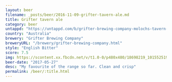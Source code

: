 ```yaml
---
layout: beer
filename: _posts/beer/2016-11-09-grifter-tavern-ale.md
title: Grifter tavern ale
category: beer
untappd: "https://untappd.com/b/grifter-brewing-company-molochs-tavern-ale/2005115"
country: "Australia"
brewery: "Grifter Brewing Company"
breweryURL: "/brewery/grifter-brewing-company.html"
style: "English Bitter"
score: 7.5
img: https://scontent.xx.fbcdn.net/v/t1.0-0/p480x480/18698219_10155251934963745_7315221414401750468_n.jpg?oh=3809fa415e84d425079398097f4cd5be&oe=5AAAD684
beer-date: "2017-05-27"
desc: "My favourite of the range so far. Clean and crisp"
permalink: /beer/:title.html
---
```

